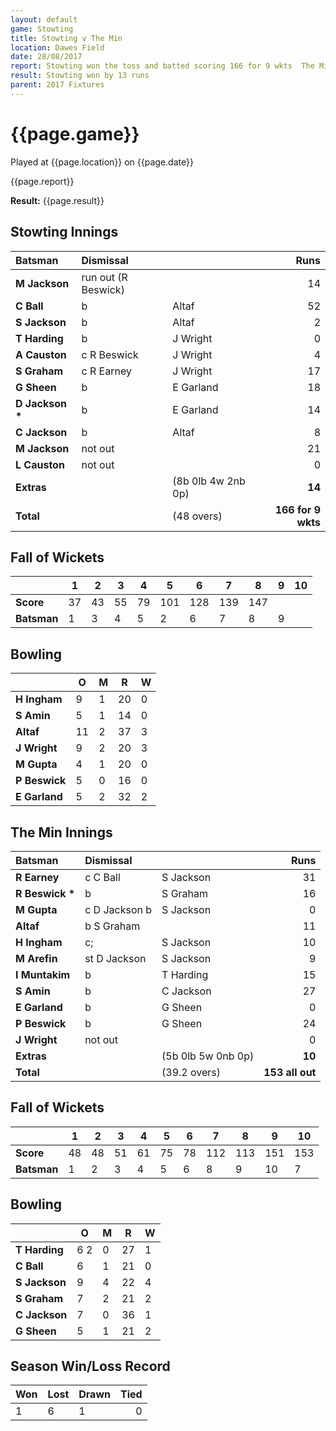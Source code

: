 ```yaml
---
layout: default
game: Stowting
title: Stowting v The Min
location: Dawes Field
date: 28/08/2017
report: Stowting won the toss and batted scoring 166 for 9 wkts  The Min made 153 all out in reply
result: Stowting won by 13 runs
parent: 2017 Fixtures
---
```


# {{page.game}}

Played at {{page.location}} on {{page.date}}

{{page.report}}

**Result:** {{page.result}}

## Stowting Innings

| Batsman | Dismissal | | Runs |
|:---|:---|---|---:|
| **M Jackson** | run out (R Beswick) |  | 14 |
| **C Ball** | b | Altaf | 52 |
| **S Jackson** | b  | Altaf | 2 |
| **T Harding** | b  | J Wright | 0 |
| **A Causton** | c R Beswick | J Wright | 4 |
| **S Graham** | c R Earney | J Wright | 17 |
| **G Sheen** | b  | E Garland | 18 |
| **D Jackson &#42;** | b | E Garland | 14 |
| **C Jackson** | b | Altaf | 8 |
| **M Jackson** | not out |  | 21 |
| **L Causton** | not out |  | 0 |
| **Extras** | | (8b 0lb 4w 2nb 0p) | **14** |
| **Total** | | (48 overs) | **166 for 9 wkts** |

## Fall of Wickets

| | **1** | **2** | **3** | **4** | **5** | **6** | **7** | **8** | **9** | **10** |
|---|---|---|---|---|---|---|---|---|---|---|
| **Score** | 37 | 43 | 55 | 79 | 101 | 128 | 139 | 147 |  |  |
| **Batsman** | 1 | 3 | 4 | 5 | 2 | 6 | 7 | 8 | 9 |  |

## Bowling

| | O   | M | R  | W |
|---|---|---|---|---|
| **H Ingham** | 9 | 1 | 20 | 0 |
| **S Amin** | 5 | 1 | 14 | 0 |
| **Altaf** | 11 | 2 | 37 | 3 |
| **J Wright** | 9 | 2 | 20 | 3 |
| **M Gupta** | 4 | 1 | 20 | 0 |
| **P Beswick** | 5 | 0 | 16 | 0 |
| **E Garland** | 5 | 2 | 32 | 2 |

## The Min Innings

| Batsman | Dismissal | | Runs |
|:---|:---|---|---:|
| **R Earney** | c C Ball | S Jackson | 31 |
| **R Beswick &#42;** | b | S Graham | 16 |
| **M Gupta** | c D Jackson b | S Jackson | 0 |
| **Altaf** | b S Graham | | 11 |
| **H Ingham** | c; | S Jackson | 10 |
| **M Arefin** | st D Jackson | S Jackson | 9 |
| **I Muntakim** | b | T Harding | 15 |
| **S Amin** | b | C Jackson | 27 |
| **E Garland** | b | G Sheen | 0 |
| **P Beswick** | b | G Sheen | 24 |
| **J Wright** | not out |  | 0 |
| **Extras** | | (5b 0lb 5w 0nb 0p) | **10** |
| **Total** | | (39.2 overs) | **153 all out** |

## Fall of Wickets

| | **1** | **2** | **3** | **4** | **5** | **6** | **7** | **8** | **9** | **10** |
|---|---|---|---|---|---|---|---|---|---|---|
| **Score** | 48 | 48 | 51 | 61 | 75 | 78 | 112 | 113 | 151 | 153 |
| **Batsman** | 1 | 2 | 3 | 4 | 5 | 6 | 8 | 9 | 10 | 7 |

## Bowling

| | O   | M | R  | W |
|---|---|---|---|---|
| **T Harding** | 6 2 | 0 | 27 | 1 |
| **C Ball** | 6 | 1 | 21 | 0 |
| **S Jackson** | 9 | 4 | 22 | 4 |
| **S Graham** | 7 | 2 | 21 | 2 |
| **C Jackson** | 7 | 0 | 36 | 1 |
| **G Sheen** | 5 | 1 | 21 | 2 |

## Season Win/Loss Record

| Won | Lost | Drawn | Tied |
|:---|:---|---|---:|
| 1 | 6 | 1 | 0 |